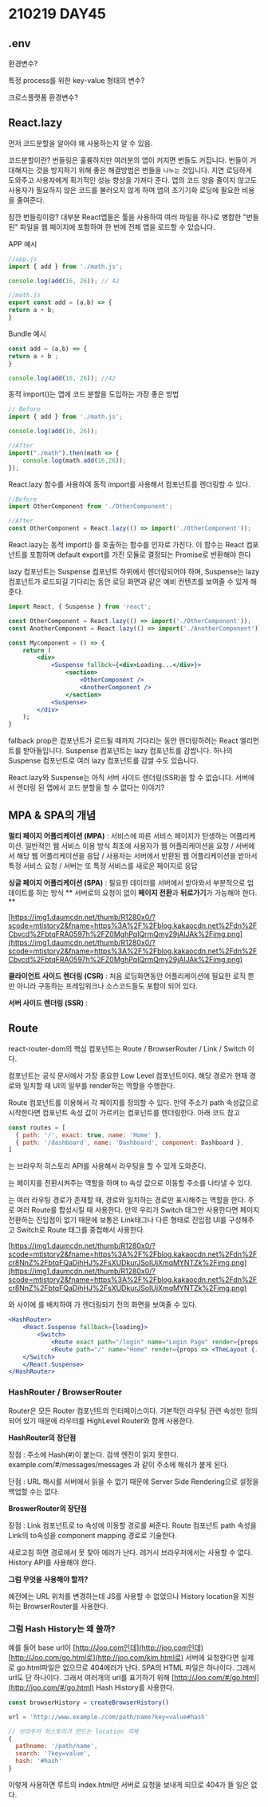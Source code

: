 # 210219 DAY45

## .env

환경변수?

특정 process를 위한 key-value 형태의 변수?

크로스플랫폼 환경변수?

## React.lazy

먼저 코드분할을 알아야 왜 사용하는지 알 수 있음.

코드분할이란? 번들링은 훌륭하지만 여러분의 앱이 커지면 번들도 커집니다. 번들이 거대해지는 것을 방지하기 위해 좋은 해결방법은 번들을 `나누는` 것입니다. 지연 로딩하게 도와주고 사용자에게 획기적인 성능 향상을 가져다 준다. 앱의 코드 양을 줄이지 않고도 사용자가 필요하지 않은 코드를 불러오지 않게 하며 앱의 초기기화 로딩에 필요한 비용을 줄여준다.

잠깐 번들링이랑? 대부분 React앱들은 툴을 사용하여 여러 파일을 하나로 병합한 "번들 된" 파일을 웹 페이지에 포함하여 한 번에 전체 앱을 로드할 수 있습니다.

APP 예시

```jsx
//app.js
import { add } from './math.js';

console.log(add(16, 26)); // 42

//math.js
export const add = (a,b) => {
return a + b;
}
```

Bundle 예시

```jsx
const add = (a,b) => {
return a + b ;
}

console.log(add(16, 26)); //42
```

동적 import()는 앱에 코드 분할을 도입하는 가장 좋은 방법

```jsx
// Before
import { add } from './math.js';

console.log(add(16, 26));

//After
import("./math").then(math => {
	console.log(math.add(16,26));
});
```

React.lazy 함수를 사용하여 동적 import를 사용해서 컴포넌트를 렌더링할 수 있다.

```jsx
//Before
import OtherComponent from './OtherComponent';

//After
const OtherComponent = React.lazy(() => import('./OtherComponent'));
```

React.lazy는 동적 import() 를 호출하는 함수를 인자로 가진다. 이 함수는 React 컴포넌트를 포함하며 default export를 가진 모듈로 결정되는 Promise로 반환해야 한다

lazy 컴포넌트는 Suspense 컴포넌트 하위에서 렌더링되어야 하며, Suspense는 lazy 컴포넌트가 로드되길 기다리는 동안 로딩 화면과 같은 예비 컨텐츠를 보여줄 수 있게 해준다.

```jsx
import React, { Suspense } from 'react';

const OtherComponent = React.lazy(() => import('./OtherComponent'));
const AnotherComponent = React.lazy(() => import('./AnotherComponent'));

const Mycomponent = () => {
	return (
		<div>
			<Suspense fallbck={<div>Loading...</div>}>
				<section>
					<OtherComponent />
					<AnotherComponent />
				</section>
			<Suspense>
		</div>
	);
}

```

fallback prop은 컴포넌트가 로드될 때까지 기다리는 동안 렌더링하려는 React 엘리먼트를 받아들입니다. Suspense 컴포넌트는 lazy 컴포넌트를 감쌉니다. 하나의 Suspense 컴포넌트로 여러 lazy 컴포넌트를 감쌀 수도 있습니다.

React.lazy와 Suspense는 아직 서버 사이드 렌더링(SSR)을 할 수 없습니다. 서버에서 렌더링 된 앱에서 코드 분할을 할 수 없다는 이야기? 

## MPA & SPA의 개념

**멀티 페이지 어플리케이션 (MPA)** : 서비스에 따른 서비스 페이지가 탄생하는 어플리케이션. 
일반적인 웹 서비스 이용 방식 
최초에 사용자가 웹 어플리케이션을 요청 / 서버에서 해당 웹 어플리케이션을 응답 / 사용자는 서버에서 반환된 웹 어플리케이션을 받아서 특정 서비스 요청 / 서버는 또 특정 서비스를 새로운 페이지로 응답

**싱글 페이지 어플리케이션 (SPA)** : 필요한 데이터를 서버에서 받아와서 부분적으로 업데이트를 하는 방식
** 서버로의 요청이 없이 **페이지 전환**과 **뒤로가기**가 가능해야 한다. **

[https://img1.daumcdn.net/thumb/R1280x0/?scode=mtistory2&fname=https%3A%2F%2Fblog.kakaocdn.net%2Fdn%2FCbvcd%2FbtqFRA0597h%2FZ0MghPqIQrmQmy29jAlJAk%2Fimg.png](https://img1.daumcdn.net/thumb/R1280x0/?scode=mtistory2&fname=https%3A%2F%2Fblog.kakaocdn.net%2Fdn%2FCbvcd%2FbtqFRA0597h%2FZ0MghPqIQrmQmy29jAlJAk%2Fimg.png)

**클라이언트 사이드 렌더링 (CSR)** : 
처음 로딩화면동안 어플리케이션에 필요한 로직 뿐만 아니라 구동하는 프레임워크나 소스코드들도 포함이 되어 있다.

**서버 사이드 렌더링 (SSR)** : 

## Route

react-router-dom의 핵심 컴포넌트는 Route / BrowserRouter / Link / Switch 이다.

<Route> 컴포넌트는 공식 문서에서 가장 중요한 Low Level 컴포넌트이다. 해당 경로가 현재 경로와 일치할 때 UI의 일부를 render하는 역할을 수행한다.

Route 컴포넌트를 이용해서 각 페이지를 정의할 수 있다. 만약 주소가 path 속성값으로 시작한다면 컴포넌트 속성 값이 가르키는 컴포넌트를 렌더링한다. 아래 코드 참고

```jsx
const routes = [
  { path: '/', exact: true, name: 'Home' },
  { path: '/dashboard', name: 'Dashboard', component: Dashboard },
]
```

<BrowserRouter>는 브라우저 히스토리 API를 사용해서 라우팅을 할 수 있게 도와준다.

<Link>는 페이지를 전환시켜주는 역할을 하며 to 속성 값으로 이동할 주소를 나타낼 수 있다.

<switch>는 여러 라우팅 경로가 존재할 때, 경로와 일치하는 경로만 표시해주는 역할을 한다. 주로 여러 Route를 합성시킬 때 사용한다. 만약 우리가 Switch 태그만 사용한다면 페이지 전환하는 진입점이 없기 때문에 보통은 Link태그나 다른 형태로 진입점 UI를 구성해주고 Switch로 Route 태그를 중첩해서 사용한다.

[https://img1.daumcdn.net/thumb/R1280x0/?scode=mtistory2&fname=https%3A%2F%2Fblog.kakaocdn.net%2Fdn%2Fcr8NnZ%2FbtqFQaDihHJ%2FsXUDkurJSoIUjXmqMYNTZk%2Fimg.png](https://img1.daumcdn.net/thumb/R1280x0/?scode=mtistory2&fname=https%3A%2F%2Fblog.kakaocdn.net%2Fdn%2Fcr8NnZ%2FbtqFQaDihHJ%2FsXUDkurJSoIUjXmqMYNTZk%2Fimg.png)

<Browser Router>와 <Switch> 사이에 <Suspense>를 배치하여 <Route>가 렌더링되기 전의 화면을 보여줄 수 있다.

```jsx
<HashRouter>
	<React.Suspense fallback={loading}>
		<Switch>
			<Route exact path="/login" name="Login Page" render={props => <Login {...props}/>} />
			<Route path="/" name="Home" render={props => <TheLayout {...props}/>} />
	</Switch>
	</React.Suspense>
</HashRouter>
```

### HashRouter / BrowserRouter

Router은 모든 Router 컴포넌트의 인터페이스이다. 기본적인 라우팅 관련 속성만 정의되어 있기 때문에 라우터를  HighLevel Router와 함께 사용한다.

**HashRouter의 장단점**

장점 : 주소에 Hash(#)이 붙는다. 검색 엔진이 읽지 못한다.
example.com/#/messages/messages 과 같이 주소에 해쉬가 붙게 된다.

단점 : URL 해시를 서버에서 읽을 수 없기 때문에 Server Side Rendering으로 설정을 백업할 수는 없다. 

**BroswerRouter의 장단점**

장점 : Link 컴포넌트로 to 속성에 이동할 경로를 써준다.
Route 컴포넌트 path 속성을 Link의 to속성을 component mapping 경로로 기술한다.

새로고침 하면 경로에서 못 찾아 에러가 난다. 레거시 브라우저에서는 사용할 수 없다.
History API를 사용해야 한다.

**그럼 무엇을 사용해야 할까?**

예전에는 URL 위치를 변경하는데 JS를 사용할 수 없었으나 History location을 지원하는 BrowserRouter를 사용한다.

### 그럼 Hash History는 왜 쓸까?

예를 들어 base url이 [http://Joo.com인데](http://joo.com인데) [http://Joo.com/go.html로](http://joo.com/kim.html로) 서버에 요청한다면 실제로 go.html파일은 없으므로 404에러가 난다. SPA의 HTML 파일은 하나이다. 그래서 url도 단 하나이다. 그래서 여러개의 url를 표기하기 위해 [http://Joo.com/#/go.html](http://joo.com/#/go.html) Hash History를 사용한다.

```jsx
const browserHistory = createBrowserHistory()

url = 'http://www.example./com/path/name?key=value#hash'

// 브라우저 히스토리가 만드는 location 객체
{
  pathname: '/path/name',
  search: '?key=value',
  hash: '#hash'
}
```

이렇게 사용하면 루트의 index.html만 서버로 요청을 보내게 되므로 404가 뜰 일은 없다.